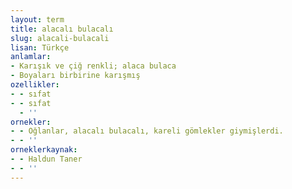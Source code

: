 ```yaml
---
layout: term
title: alacalı bulacalı
slug: alacali-bulacali
lisan: Türkçe
anlamlar:
- Karışık ve çiğ renkli; alaca bulaca
- Boyaları birbirine karışmış
ozellikler:
- - sıfat
- - sıfat
  - ''
ornekler:
- - Oğlanlar, alacalı bulacalı, kareli gömlekler giymişlerdi.
- - ''
orneklerkaynak:
- - Haldun Taner
- - ''
---
```

